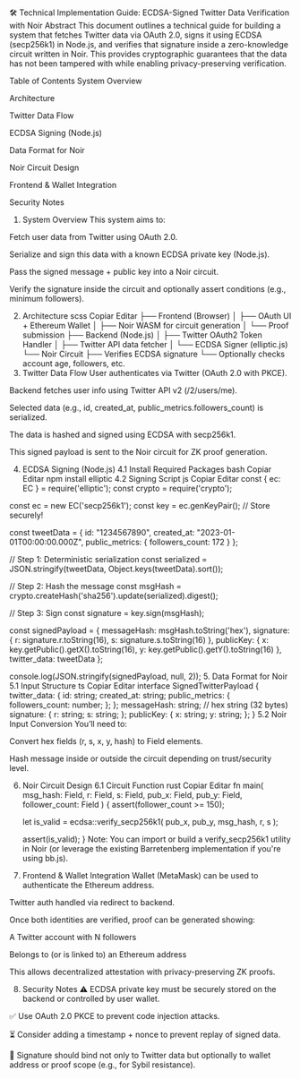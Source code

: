 🛠️ Technical Implementation Guide: ECDSA-Signed Twitter Data Verification with Noir
Abstract
This document outlines a technical guide for building a system that fetches Twitter data via OAuth 2.0, signs it using ECDSA (secp256k1) in Node.js, and verifies that signature inside a zero-knowledge circuit written in Noir. This provides cryptographic guarantees that the data has not been tampered with while enabling privacy-preserving verification.

Table of Contents
System Overview

Architecture

Twitter Data Flow

ECDSA Signing (Node.js)

Data Format for Noir

Noir Circuit Design

Frontend & Wallet Integration

Security Notes

1. System Overview
This system aims to:

Fetch user data from Twitter using OAuth 2.0.

Serialize and sign this data with a known ECDSA private key (Node.js).

Pass the signed message + public key into a Noir circuit.

Verify the signature inside the circuit and optionally assert conditions (e.g., minimum followers).

2. Architecture
scss
Copiar
Editar
├── Frontend (Browser)
│   ├── OAuth UI + Ethereum Wallet
│   ├── Noir WASM for circuit generation
│   └── Proof submission
├── Backend (Node.js)
│   ├── Twitter OAuth2 Token Handler
│   ├── Twitter API data fetcher
│   └── ECDSA Signer (elliptic.js)
└── Noir Circuit
    ├── Verifies ECDSA signature
    └── Optionally checks account age, followers, etc.
3. Twitter Data Flow
User authenticates via Twitter (OAuth 2.0 with PKCE).

Backend fetches user info using Twitter API v2 (/2/users/me).

Selected data (e.g., id, created_at, public_metrics.followers_count) is serialized.

The data is hashed and signed using ECDSA with secp256k1.

This signed payload is sent to the Noir circuit for ZK proof generation.

4. ECDSA Signing (Node.js)
4.1 Install Required Packages
bash
Copiar
Editar
npm install elliptic
4.2 Signing Script
js
Copiar
Editar
const { ec: EC } = require('elliptic');
const crypto = require('crypto');

const ec = new EC('secp256k1');
const key = ec.genKeyPair(); // Store securely!

const tweetData = {
  id: "1234567890",
  created_at: "2023-01-01T00:00:00.000Z",
  public_metrics: {
    followers_count: 172
  }
};

// Step 1: Deterministic serialization
const serialized = JSON.stringify(tweetData, Object.keys(tweetData).sort());

// Step 2: Hash the message
const msgHash = crypto.createHash('sha256').update(serialized).digest();

// Step 3: Sign
const signature = key.sign(msgHash);

const signedPayload = {
  messageHash: msgHash.toString('hex'),
  signature: {
    r: signature.r.toString(16),
    s: signature.s.toString(16)
  },
  publicKey: {
    x: key.getPublic().getX().toString(16),
    y: key.getPublic().getY().toString(16)
  },
  twitter_data: tweetData
};

console.log(JSON.stringify(signedPayload, null, 2));
5. Data Format for Noir
5.1 Input Structure
ts
Copiar
Editar
interface SignedTwitterPayload {
  twitter_data: {
    id: string;
    created_at: string;
    public_metrics: {
      followers_count: number;
    };
  };
  messageHash: string; // hex string (32 bytes)
  signature: {
    r: string;
    s: string;
  };
  publicKey: {
    x: string;
    y: string;
  };
}
5.2 Noir Input Conversion
You’ll need to:

Convert hex fields (r, s, x, y, hash) to Field elements.

Hash message inside or outside the circuit depending on trust/security level.

6. Noir Circuit Design
6.1 Circuit Function
rust
Copiar
Editar
fn main(
    msg_hash: Field,
    r: Field,
    s: Field,
    pub_x: Field,
    pub_y: Field,
    follower_count: Field
) {
    assert(follower_count >= 150);

    let is_valid = ecdsa::verify_secp256k1(
        pub_x,
        pub_y,
        msg_hash,
        r,
        s
    );

    assert(is_valid);
}
Note: You can import or build a verify_secp256k1 utility in Noir (or leverage the existing Barretenberg implementation if you're using bb.js).

7. Frontend & Wallet Integration
Wallet (MetaMask) can be used to authenticate the Ethereum address.

Twitter auth handled via redirect to backend.

Once both identities are verified, proof can be generated showing:

A Twitter account with N followers

Belongs to (or is linked to) an Ethereum address

This allows decentralized attestation with privacy-preserving ZK proofs.

8. Security Notes
⚠️ ECDSA private key must be securely stored on the backend or controlled by user wallet.

✅ Use OAuth 2.0 PKCE to prevent code injection attacks.

⏳ Consider adding a timestamp + nonce to prevent replay of signed data.

🔐 Signature should bind not only to Twitter data but optionally to wallet address or proof scope (e.g., for Sybil resistance).